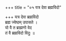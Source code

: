 +++
title = "०५ यत्र देवा ब्रह्मविदो"

+++
यत्र देवा ब्रह्मविदो  
ब्रह्म ज्येष्ठम् उपासते ।  
यो वै त ब्राह्मणो वेद  
तं वै ब्रह्मविदो विदुः ॥